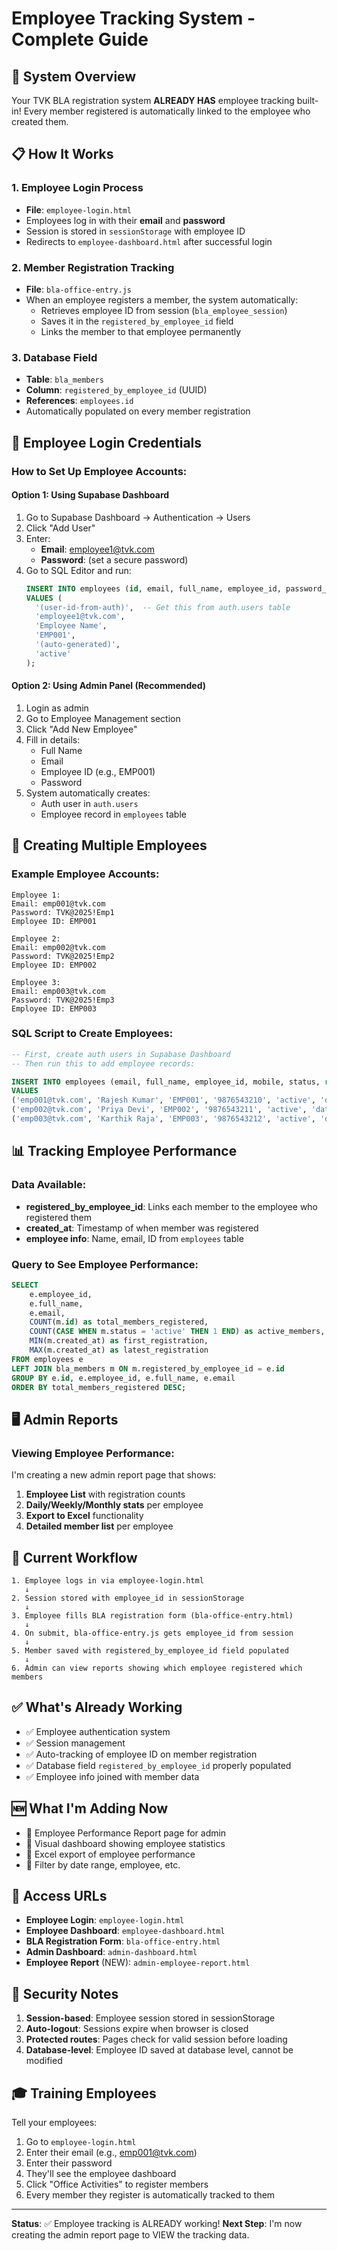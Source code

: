 # Employee Tracking System - Complete Guide

## 🎯 System Overview

Your TVK BLA registration system **ALREADY HAS** employee tracking built-in! Every member registered is automatically linked to the employee who created them.

## 📋 How It Works

### 1. Employee Login Process
- **File**: `employee-login.html`
- Employees log in with their **email** and **password**
- Session is stored in `sessionStorage` with employee ID
- Redirects to `employee-dashboard.html` after successful login

### 2. Member Registration Tracking
- **File**: `bla-office-entry.js`
- When an employee registers a member, the system automatically:
  - Retrieves employee ID from session (`bla_employee_session`)
  - Saves it in the `registered_by_employee_id` field
  - Links the member to that employee permanently

### 3. Database Field
- **Table**: `bla_members`
- **Column**: `registered_by_employee_id` (UUID)
- **References**: `employees.id`
- Automatically populated on every member registration

## 🔐 Employee Login Credentials

### How to Set Up Employee Accounts:

#### Option 1: Using Supabase Dashboard
1. Go to Supabase Dashboard → Authentication → Users
2. Click "Add User"
3. Enter:
   - **Email**: employee1@tvk.com
   - **Password**: (set a secure password)
4. Go to SQL Editor and run:
   ```sql
   INSERT INTO employees (id, email, full_name, employee_id, password_hash, status)
   VALUES (
     '(user-id-from-auth)',  -- Get this from auth.users table
     'employee1@tvk.com',
     'Employee Name',
     'EMP001',
     '(auto-generated)',
     'active'
   );
   ```

#### Option 2: Using Admin Panel (Recommended)
1. Login as admin
2. Go to Employee Management section
3. Click "Add New Employee"
4. Fill in details:
   - Full Name
   - Email
   - Employee ID (e.g., EMP001)
   - Password
5. System automatically creates:
   - Auth user in `auth.users`
   - Employee record in `employees` table

## 👥 Creating Multiple Employees

### Example Employee Accounts:

```
Employee 1:
Email: emp001@tvk.com
Password: TVK@2025!Emp1
Employee ID: EMP001

Employee 2:
Email: emp002@tvk.com
Password: TVK@2025!Emp2
Employee ID: EMP002

Employee 3:
Email: emp003@tvk.com
Password: TVK@2025!Emp3
Employee ID: EMP003
```

### SQL Script to Create Employees:
```sql
-- First, create auth users in Supabase Dashboard
-- Then run this to add employee records:

INSERT INTO employees (email, full_name, employee_id, mobile, status, role)
VALUES 
('emp001@tvk.com', 'Rajesh Kumar', 'EMP001', '9876543210', 'active', 'data_entry'),
('emp002@tvk.com', 'Priya Devi', 'EMP002', '9876543211', 'active', 'data_entry'),
('emp003@tvk.com', 'Karthik Raja', 'EMP003', '9876543212', 'active', 'data_entry');
```

## 📊 Tracking Employee Performance

### Data Available:
- **registered_by_employee_id**: Links each member to the employee who registered them
- **created_at**: Timestamp of when member was registered
- **employee info**: Name, email, ID from `employees` table

### Query to See Employee Performance:
```sql
SELECT 
    e.employee_id,
    e.full_name,
    e.email,
    COUNT(m.id) as total_members_registered,
    COUNT(CASE WHEN m.status = 'active' THEN 1 END) as active_members,
    MIN(m.created_at) as first_registration,
    MAX(m.created_at) as latest_registration
FROM employees e
LEFT JOIN bla_members m ON m.registered_by_employee_id = e.id
GROUP BY e.id, e.employee_id, e.full_name, e.email
ORDER BY total_members_registered DESC;
```

## 🖥️ Admin Reports

### Viewing Employee Performance:
I'm creating a new admin report page that shows:
1. **Employee List** with registration counts
2. **Daily/Weekly/Monthly stats** per employee
3. **Export to Excel** functionality
4. **Detailed member list** per employee

## 🔄 Current Workflow

```
1. Employee logs in via employee-login.html
   ↓
2. Session stored with employee_id in sessionStorage
   ↓
3. Employee fills BLA registration form (bla-office-entry.html)
   ↓
4. On submit, bla-office-entry.js gets employee_id from session
   ↓
5. Member saved with registered_by_employee_id field populated
   ↓
6. Admin can view reports showing which employee registered which members
```

## ✅ What's Already Working

- ✅ Employee authentication system
- ✅ Session management
- ✅ Auto-tracking of employee ID on member registration
- ✅ Database field `registered_by_employee_id` properly populated
- ✅ Employee info joined with member data

## 🆕 What I'm Adding Now

- 🔄 Employee Performance Report page for admin
- 🔄 Visual dashboard showing employee statistics
- 🔄 Excel export of employee performance
- 🔄 Filter by date range, employee, etc.

## 📱 Access URLs

- **Employee Login**: `employee-login.html`
- **Employee Dashboard**: `employee-dashboard.html`
- **BLA Registration Form**: `bla-office-entry.html`
- **Admin Dashboard**: `admin-dashboard.html`
- **Employee Report** (NEW): `admin-employee-report.html`

## 🔐 Security Notes

1. **Session-based**: Employee session stored in sessionStorage
2. **Auto-logout**: Sessions expire when browser is closed
3. **Protected routes**: Pages check for valid session before loading
4. **Database-level**: Employee ID saved at database level, cannot be modified

## 🎓 Training Employees

Tell your employees:
1. Go to `employee-login.html`
2. Enter their email (e.g., emp001@tvk.com)
3. Enter their password
4. They'll see the employee dashboard
5. Click "Office Activities" to register members
6. Every member they register is automatically tracked to them

---

**Status**: ✅ Employee tracking is ALREADY working!
**Next Step**: I'm now creating the admin report page to VIEW the tracking data.
